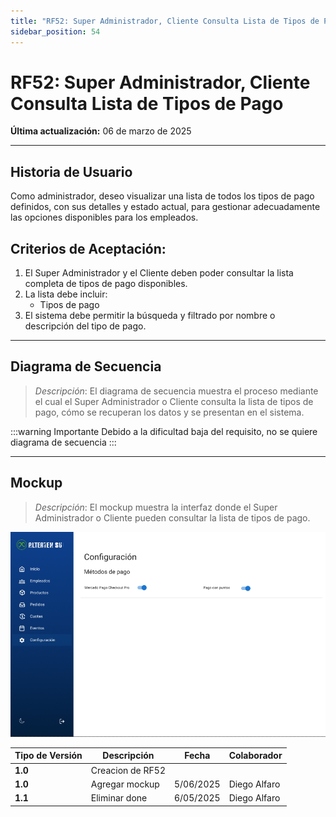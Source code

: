 ```yaml
---
title: "RF52: Super Administrador, Cliente Consulta Lista de Tipos de Pago"
sidebar_position: 54
---
```


# RF52: Super Administrador, Cliente Consulta Lista de Tipos de Pago

**Última actualización:** 06 de marzo de 2025

---

## Historia de Usuario

Como administrador, deseo visualizar una lista de todos los tipos de pago definidos, con sus detalles y estado actual, para gestionar adecuadamente las opciones disponibles para los empleados.

## **Criterios de Aceptación:**

1. El Super Administrador y el Cliente deben poder consultar la lista completa de tipos de pago disponibles.
2. La lista debe incluir:
   - Tipos de pago
3. El sistema debe permitir la búsqueda y filtrado por nombre o descripción del tipo de pago.

---

## **Diagrama de Secuencia**

> _Descripción_: El diagrama de secuencia muestra el proceso mediante el cual el Super Administrador o Cliente consulta la lista de tipos de pago, cómo se recuperan los datos y se presentan en el sistema.

:::warning Importante
Debido a la dificultad baja del requisito, no se quiere diagrama de secuencia
:::

---

## **Mockup**

> _Descripción_: El mockup muestra la interfaz donde el Super Administrador o Cliente pueden consultar la lista de tipos de pago.

![alt text](<imagenes/RF52.png>)

| **Tipo de Versión** | **Descripción**  | **Fecha** | **Colaborador** |
| ------------------- | ---------------- | --------- | --------------- |
| **1.0**             | Creacion de RF52 |           |                 |
| **1.0**             | Agregar mockup   | 5/06/2025 | Diego Alfaro    |
| **1.1**             | Eliminar done    | 6/05/2025 | Diego Alfaro    |
